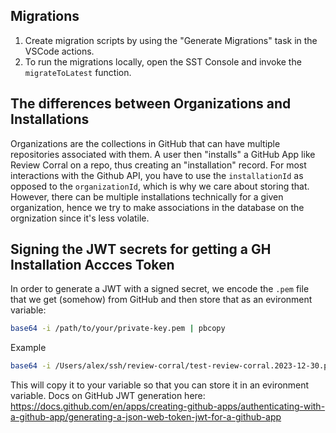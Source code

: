## Migrations

1. Create migration scripts by using the "Generate Migrations" task in the VSCode actions.
1. To run the migrations locally, open the SST Console and invoke the `migrateToLatest`
   function.

## The differences between Organizations and Installations

Organizations are the collections in GitHub that can have multiple repositories
associated with them. A user then "installs" a GitHub App like Review Corral on a
repo, thus creating an "installation" record. For most interactions with the Github
API, you have to use the `installationId` as opposed to the `organizationId`, which
is why we care about storing that. However, there can be multiple installations
technically for a given organization, hence we try to make associations in the database
on the orgnization since it's less volatile.

## Signing the JWT secrets for getting a GH Installation Accces Token

In order to generate a JWT with a signed secret, we encode the `.pem` file that we get
(somehow) from GitHub and then store that as an evironment variable:

```bash
base64 -i /path/to/your/private-key.pem | pbcopy
```

Example
```bash
base64 -i /Users/alex/ssh/review-corral/test-review-corral.2023-12-30.private-key.pem | pbcopy
```

This will copy it to your variable so that you can store it in an evironment variable.
Docs on GitHub JWT generation here: https://docs.github.com/en/apps/creating-github-apps/authenticating-with-a-github-app/generating-a-json-web-token-jwt-for-a-github-app